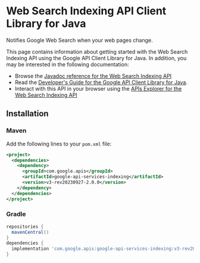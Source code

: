 # Web Search Indexing API Client Library for Java

Notifies Google Web Search when your web pages change.

This page contains information about getting started with the Web Search Indexing API
using the Google API Client Library for Java. In addition, you may be interested
in the following documentation:

* Browse the [Javadoc reference for the Web Search Indexing API][javadoc]
* Read the [Developer's Guide for the Google API Client Library for Java][google-api-client].
* Interact with this API in your browser using the [APIs Explorer for the Web Search Indexing API][api-explorer]

## Installation

### Maven

Add the following lines to your `pom.xml` file:

```xml
<project>
  <dependencies>
    <dependency>
      <groupId>com.google.apis</groupId>
      <artifactId>google-api-services-indexing</artifactId>
      <version>v3-rev20230927-2.0.0</version>
    </dependency>
  </dependencies>
</project>
```

### Gradle

```gradle
repositories {
  mavenCentral()
}
dependencies {
  implementation 'com.google.apis:google-api-services-indexing:v3-rev20230927-2.0.0'
}
```

[javadoc]: https://googleapis.dev/java/google-api-services-indexing/latest/index.html
[google-api-client]: https://github.com/googleapis/google-api-java-client/
[api-explorer]: https://developers.google.com/apis-explorer/#p/indexing/v1/
